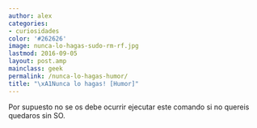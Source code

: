 ```yaml
---
author: alex
categories:
- curiosidades
color: '#262626'
image: nunca-lo-hagas-sudo-rm-rf.jpg
lastmod: 2016-09-05
layout: post.amp
mainclass: geek
permalink: /nunca-lo-hagas-humor/
title: "\xA1Nunca lo hagas! [Humor]"
---
```


<figure>
	<amp-img on="tap:lightbox1" role="button" tabindex="0" layout="responsive"  height="318" width="350" src="/img/nunca-lo-hagas-sudo-rm-rf.jpg"></amp-img>
</figure>

Por supuesto no se os debe ocurrir ejecutar este comando si no quereis quedaros sin SO.

<!--more-->